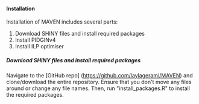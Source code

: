 #### Installation

Installation of MAVEN includes several parts:  
1. Download SHINY files and install required packages
2. Install PIDGINv4
3. Install ILP optimiser

##### Download SHINY files and install required packages
Navigate to the [GitHub repo] (https://github.com/laylagerami/MAVEN) and clone/download the entire repository. Ensure that you don't move any files around or change any file names. Then, run "install_packages.R" to install the required packages.
